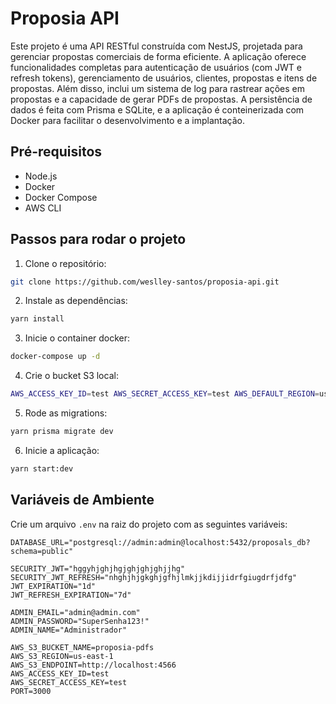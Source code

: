 # Proposia API

Este projeto é uma API RESTful construída com NestJS, projetada para gerenciar propostas comerciais de forma eficiente. A aplicação oferece funcionalidades completas para autenticação de usuários (com JWT e refresh tokens), gerenciamento de usuários, clientes, propostas e itens de propostas. Além disso, inclui um sistema de log para rastrear ações em propostas e a capacidade de gerar PDFs de propostas. A persistência de dados é feita com Prisma e SQLite, e a aplicação é conteinerizada com Docker para facilitar o desenvolvimento e a implantação.

## Pré-requisitos

- Node.js
- Docker
- Docker Compose
- AWS CLI

## Passos para rodar o projeto

1. Clone o repositório:
```bash
git clone https://github.com/weslley-santos/proposia-api.git
```

2. Instale as dependências:
```bash
yarn install
```

3. Inicie o container docker:
```bash
docker-compose up -d
```

4. Crie o bucket S3 local:
```bash
AWS_ACCESS_KEY_ID=test AWS_SECRET_ACCESS_KEY=test AWS_DEFAULT_REGION=us-east-1 aws --endpoint-url=http://localhost:4566 s3 mb s3://proposia-pdfs
```

5. Rode as migrations:
```bash
yarn prisma migrate dev
```

6. Inicie a aplicação:
```bash
yarn start:dev
```

## Variáveis de Ambiente

Crie um arquivo `.env` na raiz do projeto com as seguintes variáveis:

```
DATABASE_URL="postgresql://admin:admin@localhost:5432/proposals_db?schema=public"

SECURITY_JWT="hggyhjghjhgjghjghjghjjhg"
SECURITY_JWT_REFRESH="nhghjhjgkghjgfhjlmkjjkdijjidrfgiugdrfjdfg"
JWT_EXPIRATION="1d"
JWT_REFRESH_EXPIRATION="7d"

ADMIN_EMAIL="admin@admin.com"
ADMIN_PASSWORD="SuperSenha123!"
ADMIN_NAME="Administrador"

AWS_S3_BUCKET_NAME=proposia-pdfs
AWS_S3_REGION=us-east-1
AWS_S3_ENDPOINT=http://localhost:4566
AWS_ACCESS_KEY_ID=test
AWS_SECRET_ACCESS_KEY=test
PORT=3000
```